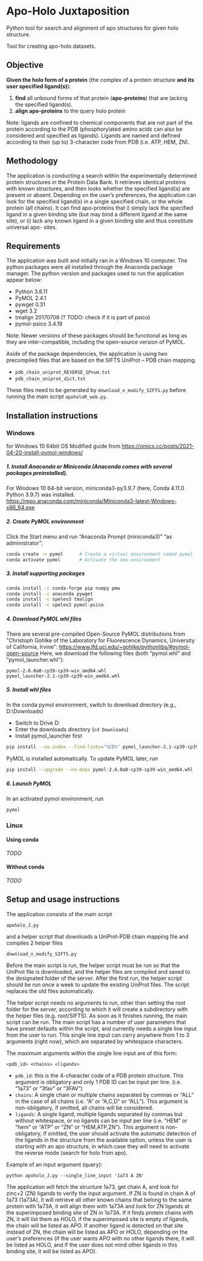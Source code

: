 # Apo-Holo Juxtaposition

Python tool for search and alignment of apo structures for given holo structure.

Tool for creating apo-holo datasets.


##  Objective
**Given the holo form of a protein** (the complex of a protein structure **and its user specified ligand(s)**): 
1. **find** all unbound forms of that protein (**apo-proteins**) that are lacking the specified ligand(s).
2. **align apo-proteins** to the query holo protein   

Note: ligands are confined to chemical components that are not part of the protein according to the PDB 
(phosphorylated amino acids can also be considered and specified as ligands). 
Ligands are named and defined according to their (up to) 3-character code from PDB (i.e. ATP, HEM, ZN).

##  Methodology
The application is conducting a search within the experimentally determined protein structures in the Protein Data Bank. 
It retrieves identical proteins with known structures, and then looks whether the specified ligand(s) are present or absent. 
Depending on the user’s preferences, the application can look for the specified ligand(s) in a single specified chain, or the whole protein (all chains). 
It can find apo-proteins that i) simply lack the specified ligand in a given binding site (but may bind a different ligand at the same site), or ii) 
lack any known ligand in a given binding site and thus constitute universal apo- sites.

##  Requirements
The application was built and initially ran in a Windows 10 computer. The python packages were all installed through the Anaconda package manager.
The python version and packages used to run the application appear below:

* Python  3.8.11
* PyMOL		 2.4.1
* pywget		0.31
* wget		  3.2
* tmalign 20170708   (? TODO: check if it is part of psico)   
* pymol-psico 3.4.19


Note: Newer versions of these packages should be functional as long as they are inter-compatible, including the open-source version of PyMOL.

Aside of the package dependencies, the application is using two precompiled files that are based on the SIFTS UniProt – PDB chain mapping.

* `pdb_chain_uniprot_REVERSE_SPnum.txt`
* `pdb_chain_uniprot_dict.txt`
                                 
These files need to be generated by `download_n_modify_SIFTS.py` before running the main script `apoholoR_web.py`.


## Installation instructions

### Windows

for Windows 10 64bit OS
Modified guide from https://omicx.cc/posts/2021-04-20-install-pymol-windows/

##### 1.  Install Anaconda or Miniconda (Anaconda comes with several packages preinstalled).
For Windows 10 64-bit version, miniconda3-py3.9.7 (here, Conda 4.11.0 Python 3.9.7) was installed.
https://repo.anaconda.com/miniconda/Miniconda3-latest-Windows-x86_64.exe


##### 2.  Create PyMOL environment
Click the Start menu and run “Anaconda Prompt (miniconda3)” “as administrator”.
~~~sh
conda create -n pymol      # Create a virtual environment named pymol
conda activate pymol       # Activate the new environment
~~~

##### 3.  Install supporting packages
~~~sh
conda install -c conda-forge pip numpy pmw
conda install -c anaconda pywget
conda install -c speleo3 tmalign
conda install -c speleo3 pymol-psico
~~~     

##### 4.  Download PyMOL whl files
There are several pre-compiled Open-Source PyMOL distributions from "Christoph Gohlke of the Laboratory for Fluorescence Dynamics, University of California, Irvine":
https://www.lfd.uci.edu/~gohlke/pythonlibs/#pymol-open-source
Here, we download the following files (both “pymol.whl” and “pymol_launcher.whl”):
~~~
pymol-2.6.0a0-cp39-cp39-win_amd64.whl
pymol_launcher-2.1-cp39-cp39-win_amd64.whl
~~~

##### 5.  Install whl files
In the conda pymol environment, switch to download directory (e.g., D:\Downloads)
* Switch to Drive D:
* Enter the downloads directory (`cd Downloads`)
* Install pymol_launcher first
~~~sh
pip install --no-index --find-links="%CD%" pymol_launcher-2.1-cp39-cp39-win_amd64.whl
~~~

PyMOL is installed automatically.
To update PyMOL later, run
~~~sh
pip install --upgrade --no-deps pymol-2.6.0a0-cp39-cp39-win_amd64.whl
~~~

##### 6.  Launch PyMOL
In an activated pymol environment, run 
~~~sh
pymol
~~~

### Linux
   
#### Using conda

*TODO*

#### Without conda

*TODO*

## Setup and usage instructions

The application consists of the main script
~~~
apoholo_J.py
~~~

and a helper script that downloads a UniProt-PDB chain mapping file and compiles 2 helper files
~~~
download_n_modify_SIFTS.py
~~~

Before the main script is run, the helper script must be run so that the UniProt file is downloaded, 
and the helper files are compiled and saved to the designated folder of the server. 
After the first run, the helper script should be run once a week to update the existing UniProt files. 
The script replaces the old files automatically.

The helper script needs no arguments to run, other than setting the root folder for the server, 
according to which it will create a subdirectory with the helper files (e.g. root/SIFTS).
As soon as it finishes running, the main script can be run.
The main script has a number of user parameters that have preset defaults within the script, 
and currently needs a single line input from the user to run. 
This single line input can carry anywhere from 1 to 3 arguments (right now), 
which are separated by whitespace characters. 

The maximum arguments within the single line input are of this form:
~~~
<pdb_id> <chains> <ligands>
~~~  

* `pdb_id`: this is the 4-character code of a PDB protein structure. This argument is obligatory and only 1 PDB ID can be input per line. (i.e. “1a73” or “3fav” or “3FAV”)
* `chains`: A single chain or multiple chains separated by commas or “ALL” in the case of all chains (i.e. “A” or “A,C,D” or “ALL”). This argument is non-obligatory, if omitted, all chains will be considered.
* `ligands`: A single ligand, multiple ligands separated by commas but without whitespace, or no ligands can be input per line (i.e. “HEM” or “hem” or “ATP” or “ZN” or “HEM,ATP,ZN”). This argument is non-obligatory, if omitted, the user should activate the automatic detection of the ligands in the structure from the available option, unless the user is starting with an apo structure, in which case they will need to activate the reverse mode (search for holo from apo).

Example of an input argument (query):
~~~
python apoholo_J.py --single_line_input '1a73 A ZN'
~~~

The application will fetch the structure 1a73, get chain A, and look for zinc+2 (ZN) ligands to verify the input argument. 
If ZN is found in chain A of 1a73 (1a73A), it will retrieve all other known chains that belong to the same protein with 1a73A, 
it will align them with 1a73A and look for ZN ligands at the superimposed binding site of ZN in 1a73A. If it finds protein chains with ZN, 
it will list them as HOLO, if the superimposed site is empty of ligands, the chain will be listed as APO. If another ligand is detected on that site instead of ZN, 
the chain will be listed as APO or HOLO, depending on the user’s preferences (if the user wants APO with no other ligands there, 
it will be listed as HOLO, and if the user does not mind other ligands in this binding site, it will be listed as APO).

